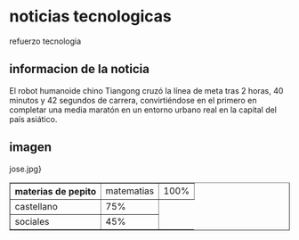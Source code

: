 <!DOCTYPE html>
<html>

<head></head>
  <meta charset="utf-8">
  <title>El robot chino Tiangong consigue terminar una media maratón</title>
</head>

<body>        
    <h1>noticias tecnologicas</h1>
<p>refuerzo tecnologia  </p>
    <h2>informacion de la noticia</h2>
    <p>El robot humanoide chino Tiangong cruzó la línea de meta tras 2 horas, 40 minutos y 42 segundos de carrera, convirtiéndose en el primero en completar una media maratón en un entorno urbano real en la capital del país asiático.</p>
<body>
    <h2>imagen</h2>
    jose.jpg}
    <table border="1">
        <tr>
            <th>materias de pepito</th>
            <td>matematias</td>
            <td>100%</td>
        </tr>
        <tr>
            <td>castellano</td>
            <td>75%</td>
        </tr>
        <tr>
            <td>sociales</td>
            <td>45%</td>
        </tr>
    </table>
